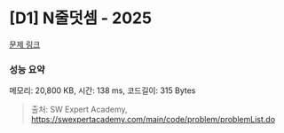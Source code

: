 # [D1] N줄덧셈 - 2025 

[문제 링크](https://swexpertacademy.com/main/code/problem/problemDetail.do?contestProbId=AV5QFZtaAscDFAUq) 

### 성능 요약

메모리: 20,800 KB, 시간: 138 ms, 코드길이: 315 Bytes



> 출처: SW Expert Academy, https://swexpertacademy.com/main/code/problem/problemList.do